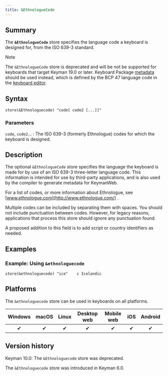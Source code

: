 ```yaml
---
title: &EthnologueCode
---
```


## Summary

The **`&EthnologueCode`** store specifies the language code a keyboard
is designed for, from the ISO 639-3 standard.

> [!NOTE]
> The `&EthnologueCode` store is deprecated and will be not be supported for
> keyboards that target Keyman 19.0 or later. Keyboard Package
> [metadata](/developer/current-version/reference/file-types/metadata#obj-language)
> should be used instead, which is defined by the BCP 47 language code in
> the [keyboard
> editor](/developer/current-version/context/keyboard-editor#details).

## Syntax

``` keyman
store(&Ethnologuecode) "code[ code2 [...]]"
```

### Parameters

`code`, `code2`...
:   The ISO 639-3 (formerly Ethnologue) codes for which the keyboard is
    designed.

## Description

The optional `&EthnologueCode` store specifies the language the keyboard
is made for by use of an ISO 639-3 three-letter language code. This
information is intended for use by third-party applications, and is also
used by the compiler to generate metadata for KeymanWeb.

For a list of codes, or more information about Ethnologue, see
[www.ethnologue.com](http://www.ethnologue.com/)
.

Multiple codes can be included by separating them with spaces. You
should not include punctuation between codes. However, for legacy
reasons, applications that process this store should ignore any
punctuation found.

A proposed addition to this field is to add script or country
identifiers as needed.

## Examples

### Example: Using `&ethnologuecode`

```
store(&ethnologuecode) "ice"    c Icelandic
```

## Platforms

The `&ethnologuecode` store can be used in keyboards on all platforms.

| Windows | macOS | Linux | Desktop web | Mobile web | iOS | Android |
|:-------:|:-----:|:-----:|:-----------:|:----------:|:---:|:-------:|
| ✔       | ✔     | ✔     | ✔           | ✔          | ✔   | ✔       |

## Version history

Keyman 10.0: The `&Ethnologuecode` store was deprecated.

The `&Ethnologuecode` store was introduced in Keyman 6.0.

